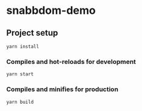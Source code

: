 # snabbdom-demo

## Project setup
```
yarn install
```

### Compiles and hot-reloads for development
```
yarn start
```

### Compiles and minifies for production
```
yarn build
```
